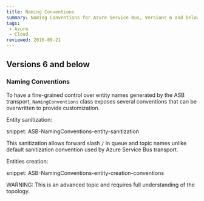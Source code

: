 ```yaml
---
title: Naming Conventions
summary: Naming Conventions for Azure Service Bus, Versions 6 and below.
tags:
 - Azure
 - Cloud
reviewed: 2016-09-21
---
```



## Versions 6 and below


### Naming Conventions

To have a fine-grained control over entity names generated by the ASB transport, `NamingConventions` class exposes several conventions that can be overwritten to provide customization.

Entity sanitization:

snippet: ASB-NamingConventions-entity-sanitization

This sanitization allows forward slash `/` in queue and topic names unlike default sanitization convention used by Azure Service Bus transport.

Entities creation:

snippet: ASB-NamingConventions-entity-creation-conventions

WARNING: This is an advanced topic and requires full understanding of the topology.

